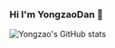 ### Hi I'm YongzaoDan 👋

![Yongzao's GitHub stats](https://github-readme-stats.vercel.app/api?username=crzbulabula&show_icons=true&theme=tokyonight&count_private=true&include_all_commits=true)
